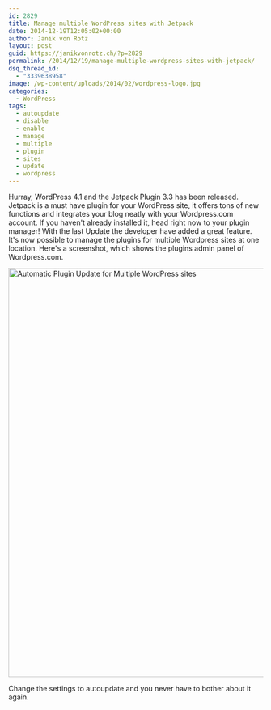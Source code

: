 ```yaml
---
id: 2829
title: Manage multiple WordPress sites with Jetpack
date: 2014-12-19T12:05:02+00:00
author: Janik von Rotz
layout: post
guid: https://janikvonrotz.ch/?p=2829
permalink: /2014/12/19/manage-multiple-wordpress-sites-with-jetpack/
dsq_thread_id:
  - "3339638958"
image: /wp-content/uploads/2014/02/wordpress-logo.jpg
categories:
  - WordPress
tags:
  - autoupdate
  - disable
  - enable
  - manage
  - multiple
  - plugin
  - sites
  - update
  - wordpress
---
```

Hurray, WordPress 4.1 and the Jetpack Plugin 3.3 has been released.
Jetpack is a must have plugin for your WordPress site, it offers tons of new functions and integrates your blog neatly with your Wordpress.com account. If you haven't already installed it, head right now to your plugin manager!
With the last Update the developer have added a great feature. It's now possible to manage the plugins for multiple Wordpress sites at one location.
Here's a screenshot, which shows the plugins admin panel of Wordpress.com.
<!--more-->
<img src="https://janikvonrotz.ch/wp-content/uploads/2014/12/Automatic-Plugin-Update-for-Multiple-WordPress-sites.png" alt="Automatic Plugin Update for Multiple WordPress sites" width="976" height="809" class="aligncenter size-full wp-image-2830" />

Change the settings to autoupdate and you never have to bother about it again.